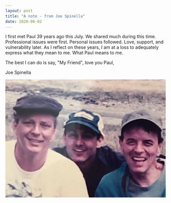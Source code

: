 ```yaml
---
layout: post
title: "A note - from Joe Spinella"
date: 2020-06-02
---
```


I first met Paul 39 years ago this July. We shared much during this time. Professional issues were first. Personal issues followed. Love, support, and vulnerability later. As I reflect on these years, I am at a loss to adequately express what they mean to me. What Paul means to me.

The best I can do is say, "My Friend", love you Paul,

Joe Spinella

![Paul and Anna](/assets/paul_and_joe.webp)
